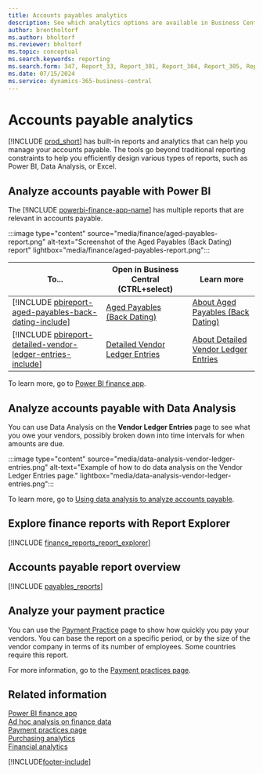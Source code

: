 ```yaml
---
title: Accounts payables analytics
description: See which analytics options are available in Business Central so that you can keep track of your accounts payable.
author: brentholtorf
ms.author: bholtorf
ms.reviewer: bholtorf
ms.topic: conceptual
ms.search.keywords: reporting
ms.search.form: 347, Report_33, Report_301, Report_304, Report_305, Report_312, Report_317, Report_319, Report_321, Report_322, Report_329
ms.date: 07/15/2024
ms.service: dynamics-365-business-central
---
```

# Accounts payable analytics

[!INCLUDE [prod_short](includes/prod_short.md)] has built-in reports and analytics that can help you manage your accounts payable. The tools go beyond traditional reporting constraints to help you efficiently design various types of reports, such as Power BI, Data Analysis, or Excel.  

## Analyze accounts payable with Power BI

The [!INCLUDE [powerbi-finance-app-name](includes/power-bi-finance-app-name.md)] has multiple reports that are relevant in accounts payable.

:::image type="content" source="media/finance/aged-payables-report.png" alt-text="Screenshot of the Aged Payables (Back Dating) report" lightbox="media/finance/aged-payables-report.png":::

| To... | Open in Business Central (CTRL+select) | Learn more |
| ----- | ---------------------------------------- | ---------- |
| [!INCLUDE [pbireport-aged-payables-back-dating-include](includes/pbireport-aged-payables-back-dating-include.md)] | [Aged Payables (Back Dating)](https://businesscentral.dynamics.com?page=36994) | [About Aged Payables (Back Dating)](finance-powerbi-aged-payables-back-dating.md) |
| [!INCLUDE [pbireport-detailed-vendor-ledger-entries-include](includes/pbireport-detailed-vendor-ledger-entries-include.md)] | [Detailed Vendor Ledger Entries](https://businesscentral.dynamics.com?page=36996) | [About Detailed Vendor Ledger Entries](finance-powerbi-detailed-vendor-ledger-entries.md) |

To learn more, go to [Power BI finance app](finance-powerbi-app.md).

## Analyze accounts payable with Data Analysis

You can use Data Analysis on the **Vendor Ledger Entries** page to see what you owe your vendors, possibly broken down into time intervals for when amounts are due. 

:::image type="content" source="media/data-analysis-vendor-ledger-entries.png" alt-text="Example of how to do data analysis on the Vendor Ledger Entries page." lightbox="media/data-analysis-vendor-ledger-entries.png":::

To learn more, go to [Using data analysis to analyze accounts payable](ad-hoc-analysis-finance.md#example-finance-accounts-payable).

## Explore finance reports with Report Explorer

[!INCLUDE [finance_reports_report_explorer](includes/finance-reports-report-explorer-include.md)]

## Accounts payable report overview

[!INCLUDE [payables_reports](includes/payables-reports-include.md)]

## Analyze your payment practice

You can use the [Payment Practice](https://businesscentral.dynamics.com?page=687) page to show how quickly you pay your vendors. You can base the report on a specific period, or by the size of the vendor company in terms of its number of employees. Some countries require this report. 

For more information, go to the [Payment practices page](ui-payment-practices.md).


## Related information

[Power BI finance app](finance-powerbi-app.md)  
[Ad hoc analysis on finance data](ad-hoc-analysis-finance.md)  
[Payment practices page](ui-payment-practices.md)  
[Purchasing analytics](purchasing-analytics-overview.md)  
[Financial analytics](bi.md)  

[!INCLUDE[footer-include](includes/footer-banner.md)]
